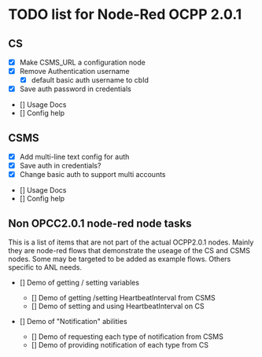 # TODO list for Node-Red OCPP 2.0.1

## CS
- [x] Make CSMS_URL a configuration node
- [x] Remove Authentication username
  - [x] default basic auth username to cbId
- [x] Save auth password in credentials
- [] Usage Docs
- [] Config help

## CSMS
- [x] Add multi-line text config for auth
- [x] Save auth in credentials?
- [x] Change basic auth to support multi accounts
- [] Usage Docs
- [] Config help

## Non OPCC2.0.1 node-red node tasks

This is a list of items that are not part of the actual OCPP2.0.1 nodes. Mainly they are node-red
flows that demonstrate the useage of the CS and CSMS nodes. Some may be targeted to be added 
as example flows. Others specific to ANL needs.

- [] Demo of getting / setting variables
  - [] Demo of getting /setting HeartbeatInterval from CSMS
  - [] Demo of setting and using HeartbeatInterval on CS

- [] Demo of "Notification" abilities
  - [] Demo of requesting each type of notification from CSMS
  - [] Demo of providing notification of each type from CS
